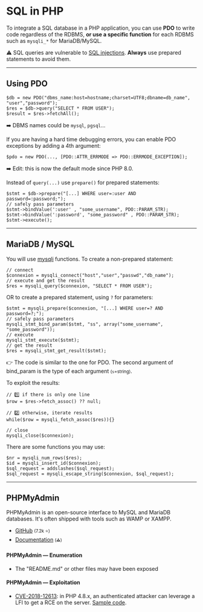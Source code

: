 # SQL in PHP

<div class="row row-cols-lg-2"><div>

To integrate a SQL database in a PHP application, you can use **PDO** to write code regardless of the RDBMS, **or use a specific function** for each RDBMS such as `mysqli_*` for MariaDB/MySQL.

⚠️ SQL queries are vulnerable to [SQL injections](/cybersecurity/red-team/s3.exploitation/vulns/injection/sqli.md). **Always** use prepared statements to avoid them.
</div><div>
</div></div>

<hr class="sep-both">

## Using PDO

<div class="row row-cols-lg-2"><div>

```php!
$db = new PDO("dbms_name:host=hostname;charset=UTF8;dbname=db_name", "user","password");
$res = $db->query("SELECT * FROM USER");
$result = $res->fetchAll();
```

➡️ DBMS names could be `mysql`, `pgsql`... 

If you are having a hard time debugging errors, you can enable PDO exceptions by adding a 4th argument:

```php!
$pdo = new PDO(..., [PDO::ATTR_ERRMODE => PDO::ERRMODE_EXCEPTION]);
```

➡️ Edit: this is now the default mode since PHP 8.0.
</div><div>

Instead of `query(...)` use `prepare()` for prepared statements:

```php!
$stmt = $db->prepare("[...] WHERE user=:user AND password=:password;");
// safely pass parameters
$stmt->bindValue(':user' , "some_username", PDO::PARAM_STR);
$stmt->bindValue(':password', "some_password" , PDO::PARAM_STR);
$stmt->execute();
```

</div></div>

<hr class="sr">

## MariaDB / MySQL

<div class="row row-cols-lg-2"><div>

You will use [mysqli](https://www.php.net/manual/en/book.mysqli.php) functions. To create a non-prepared statement:

```php!
// connect
$connexion = mysqli_connect("host","user","passwd","db_name");
// execute and get the result
$res = mysqli_query($connexion, "SELECT * FROM USER");
```

OR to create a prepared statement, using `?` for parameters:

```php!
$stmt = mysqli_prepare($connexion, "[...] WHERE user=? AND password=?;");
// safely pass parameters
mysqli_stmt_bind_param($stmt, "ss", array("some_username", "some_password"));
// execute
mysqli_stmt_execute($stmt);
// get the result
$res = mysqli_stmt_get_result($stmt);
```

👉 The code is similar to the one for PDO. The second argument of bind_param is the type of each argument <small>(`s`=string)</small>.
</div><div>

To exploit the results:

```
// 1️⃣ if there is only one line
$row = $res->fetch_assoc() ?? null;

// 2️⃣ otherwise, iterate results
while($row = mysqli_fetch_assoc($res)){}

// close
mysqli_close($connexion);
```

There are some functions you may use:

```php!
$nr = mysqli_num_rows($res);
$id = mysqli_insert_id($connexion);
$sql_request = addslashes($sql_request);
$sql_request = mysqli_escape_string($connexion, $sql_request);
```
</div></div>

<hr class="sep-both">

## PHPMyAdmin

<div class="row row-cols-lg-2"><div>

PHPMyAdmin is an open-source interface to MySQL and MariaDB databases. It's often shipped with tools such as WAMP or XAMPP.

* [GitHub](https://github.com/phpmyadmin/phpmyadmin) <small>(7.2k ⭐)</small>
* [Documentation](https://docs.phpmyadmin.net/en/latest/) <small>(⛪)</small>

#### PHPMyAdmin — Enumeration

* The "README.md" or other files may have been exposed
</div><div>

#### PHPMyAdmin — Exploitation

* [CVE-2018-12613](https://nvd.nist.gov/vuln/detail/CVE-2018-12613): in PHP 4.8.x, an authenticated attacker can leverage a LFI to get a RCE on the server. [Sample code](https://www.exploit-db.com/exploits/50457).
</div></div>